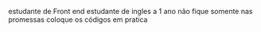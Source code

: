 estudante de Front end 
estudante de ingles a 1 ano 
não fique somente nas promessas coloque os códigos em pratica

<!---
Naiarasouza1995/Naiarasouza1995 is a ✨ special ✨ repository because its `README.md` (this file) appears on your GitHub profile.
You can click the Preview link to take a look at your changes.
--->
